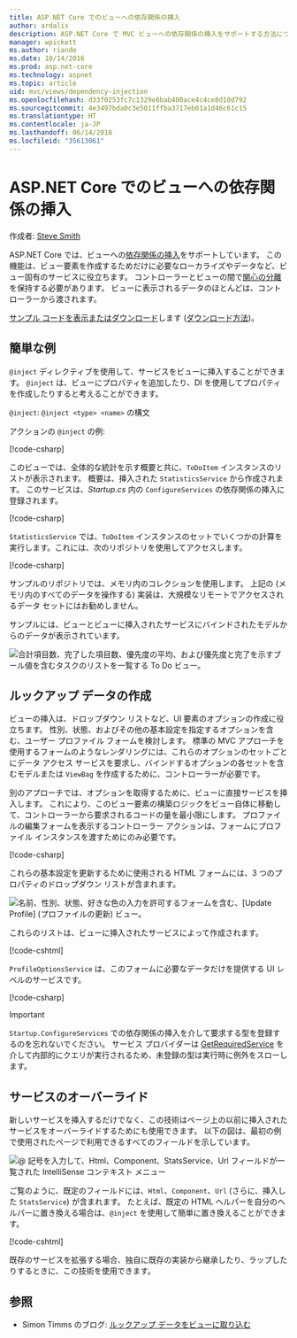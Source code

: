 ```yaml
---
title: ASP.NET Core でのビューへの依存関係の挿入
author: ardalis
description: ASP.NET Core で MVC ビューへの依存関係の挿入をサポートする方法について説明します。
manager: wpickett
ms.author: riande
ms.date: 10/14/2016
ms.prod: asp.net-core
ms.technology: aspnet
ms.topic: article
uid: mvc/views/dependency-injection
ms.openlocfilehash: d33f0253fc7c1329e8bab400ace4c4ce8d10d792
ms.sourcegitcommit: 4e3497bda0c3e5011ffba3717eb61a1d46c61c15
ms.translationtype: HT
ms.contentlocale: ja-JP
ms.lasthandoff: 06/14/2018
ms.locfileid: "35613061"
---
```

# <a name="dependency-injection-into-views-in-aspnet-core"></a>ASP.NET Core でのビューへの依存関係の挿入

作成者: [Steve Smith](https://ardalis.com/)

ASP.NET Core では、ビューへの[依存関係の挿入](xref:fundamentals/dependency-injection)をサポートしています。 この機能は、ビュー要素を作成するためだけに必要なローカライズやデータなど、ビュー固有のサービスに役立ちます。 コントローラーとビューの間で[関心の分離](http://deviq.com/separation-of-concerns/)を保持する必要があります。 ビューに表示されるデータのほとんどは、コントローラーから渡されます。

[サンプル コードを表示またはダウンロード](https://github.com/aspnet/Docs/tree/master/aspnetcore/mvc/views/dependency-injection/sample)します ([ダウンロード方法](xref:tutorials/index#how-to-download-a-sample))。

## <a name="a-simple-example"></a>簡単な例

`@inject` ディレクティブを使用して、サービスをビューに挿入することができます。 `@inject` は、ビューにプロパティを追加したり、DI を使用してプロパティを作成したりすると考えることができます。

`@inject`: `@inject <type> <name>` の構文

アクションの `@inject` の例:

[!code-csharp[](../../mvc/views/dependency-injection/sample/src/ViewInjectSample/Views/ToDo/Index.cshtml?highlight=4,5,15,16,17)]

このビューでは、全体的な統計を示す概要と共に、`ToDoItem` インスタンスのリストが表示されます。 概要は、挿入された `StatisticsService` から作成されます。 このサービスは、*Startup.cs* 内の `ConfigureServices` の依存関係の挿入に登録されます。

[!code-csharp[](../../mvc/views/dependency-injection/sample/src/ViewInjectSample/Startup.cs?highlight=6,7&range=15-22)]

`StatisticsService` では、`ToDoItem` インスタンスのセットでいくつかの計算を実行します。これには、次のリポジトリを使用してアクセスします。

[!code-csharp[](../../mvc/views/dependency-injection/sample/src/ViewInjectSample/Model/Services/StatisticsService.cs?highlight=15,20,25)]

サンプルのリポジトリでは、メモリ内のコレクションを使用します。 上記の (メモリ内のすべてのデータを操作する) 実装は、大規模なリモートでアクセスされるデータ セットにはお勧めしません。

サンプルには、ビューとビューに挿入されたサービスにバインドされたモデルからのデータが表示されています。

![合計項目数、完了した項目数、優先度の平均、および優先度と完了を示すブール値を含むタスクのリストを一覧する To Do ビュー。](dependency-injection/_static/screenshot.png)

## <a name="populating-lookup-data"></a>ルックアップ データの作成

ビューの挿入は、ドロップダウン リストなど、UI 要素のオプションの作成に役立ちます。 性別、状態、およびその他の基本設定を指定するオプションを含む、ユーザー プロファイル フォームを検討します。 標準の MVC アプローチを使用するフォームのようなレンダリングには、これらのオプションのセットごとにデータ アクセス サービスを要求し、バインドするオプションの各セットを含むモデルまたは `ViewBag` を作成するために、コントローラーが必要です。

別のアプローチでは、オプションを取得するために、ビューに直接サービスを挿入します。 これにより、このビュー要素の構築ロジックをビュー自体に移動して、コントローラーから要求されるコードの量を最小限にします。 プロファイルの編集フォームを表示するコントローラー アクションは、フォームにプロファイル インスタンスを渡すためにのみ必要です。

[!code-csharp[](../../mvc/views/dependency-injection/sample/src/ViewInjectSample/Controllers/ProfileController.cs?highlight=9,19)]

これらの基本設定を更新するために使用される HTML フォームには、3 つのプロパティのドロップダウン リストが含まれます。

![名前、性別、状態、好きな色の入力を許可するフォームを含む、[Update Profile] (プロファイルの更新) ビュー。](dependency-injection/_static/updateprofile.png)

これらのリストは、ビューに挿入されたサービスによって作成されます。

[!code-cshtml[](../../mvc/views/dependency-injection/sample/src/ViewInjectSample/Views/Profile/Index.cshtml?highlight=4,16,17,21,22,26,27)]

`ProfileOptionsService` は、このフォームに必要なデータだけを提供する UI レベルのサービスです。

[!code-csharp[](../../mvc/views/dependency-injection/sample/src/ViewInjectSample/Model/Services/ProfileOptionsService.cs?highlight=7,13,24)]

> [!IMPORTANT]
> `Startup.ConfigureServices` での依存関係の挿入を介して要求する型を登録するのを忘れないでください。 サービス プロバイダーは [GetRequiredService](/dotnet/api/microsoft.extensions.dependencyinjection.serviceproviderserviceextensions.getrequiredservice) を介して内部的にクエリが実行されるため、未登録の型は実行時に例外をスローします。

## <a name="overriding-services"></a>サービスのオーバーライド

新しいサービスを挿入するだけでなく、この技術はページ上の以前に挿入されたサービスをオーバーライドするためにも使用できます。 以下の図は、最初の例で使用されたページで利用できるすべてのフィールドを示しています。

![@ 記号を入力して、Html、Component、StatsService、Url フィールドが一覧された IntelliSense コンテキスト メニュー](dependency-injection/_static/razor-fields.png)

ご覧のように、既定のフィールドには、`Html`、`Component`、`Url` (さらに、挿入した `StatsService`) が含まれます。 たとえば、既定の HTML ヘルパーを自分のヘルパーに置き換える場合は、`@inject` を使用して簡単に置き換えることができます。

[!code-cshtml[](../../mvc/views/dependency-injection/sample/src/ViewInjectSample/Views/Helper/Index.cshtml?highlight=3,11)]

既存のサービスを拡張する場合、独自に既存の実装から継承したり、ラップしたりするときに、この技術を使用できます。

## <a name="see-also"></a>参照

* Simon Timms のブログ: [ルックアップ データをビューに取り込む](http://blog.simontimms.com/2015/06/09/getting-lookup-data-into-you-view/)
